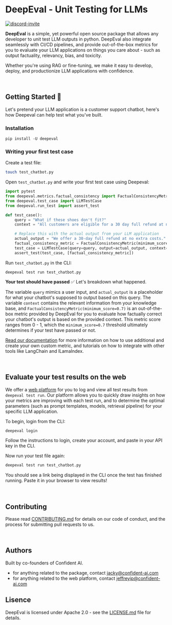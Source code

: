 # DeepEval - Unit Testing for LLMs

<a href="https://discord.gg/a3K9c8GRGt">
    <img alt="discord-invite" src="https://dcbadge.vercel.app/api/server/a3K9c8GRGt?style=flat">
</a>

**DeepEval** is a simple, yet powerful open source package that allows any developer to unit test LLM outputs in python. DeepEval also integrate seamlessly with CI/CD pipelines, and provide out-of-the-box metrics for you to evaluate your LLM applications on things you care about - such as output factuality, relevancy, bias, and toxicity. 

Whether you're using RAG or fine-tuning, we make it easy to develop, deploy, and productionize LLM applications with confidence.

<br />

## Getting Started 🚀
Let's pretend your LLM application is a customer support chatbot, here's how Deepeval can help test what you've built.

### Installation
```
pip install -U deepeval
```
### Writing your first test case
Create a test file:
``` bash
touch test_chatbot.py
```

Open `test_chatbot.py` and write your first test case using Deepeval:
``` python
import pytest
from deepeval.metrics.factual_consistency import FactualConsistencyMetric
from deepeval.test_case import LLMTestCase
from deepeval.run_test import assert_test

def test_case():
    query = "What if these shoes don't fit?"
    context = "All customers are eligible for a 30 day full refund at no extra costs."

    # Replace this with the actual output from your LLM application
    actual_output = "We offer a 30-day full refund at no extra costs."
    factual_consistency_metric = FactualConsistencyMetric(minimum_score=0.7)
    test_case = LLMTestCase(query=query, output=actual_output, context=context)
    assert_test(test_case, [factual_consistency_metric])
```
Run `test_chatbot.py` in the CLI:
```
deepeval test run test_chatbot.py
```
**Your test should have passed** ✅ Let's breakdown what happened. 

The variable `query` mimics a user input, and `actual_output` is a placeholder for what your chatbot's supposed to output based on this query. The variable `context` contains the relevant information from your knowledge base, and `FactualConsistencyMetric(minimum_score=0.7)` is an out-of-the-box metric provided by DeepEval for you to evaluate how factually correct your chatbot's output is based on the provided context. This metric score ranges from 0 - 1, which the `minimum_score=0.7` threshold ultimately determines if your test have passed or not.

[Read our documentation](https://docs.confident-ai.com/docs/) for more information on how to use additional and create your own custom metric, and tutorials on how to integrate with other tools like LangChain and lLamaIndex.

<br />

## Evaluate your test results on the web
We offer a [web platform](https://app.confident-ai.com) for you to log and view all test results from `deepeval test run`. Our platform allows you to quickly draw insights on how your metrics are improving with each test run, and to determine the optimal parameters (such as prompt templates, models, retrieval pipeline) for your specific LLM application.

To begin, login from the CLI:
``` bash
deepeval login
```
Follow the instructions to login, create your account, and paste in your API key in the CLI. 

Now run your test file again:
``` bash
deepeval test run test_chatbot.py
```

You should see a link being displayed in the CLI once the test has finished running. Paste it in your browser to view results!

<br />

## Contributing

Please read [CONTRIBUTING.md](https://github.com/confident-ai/deepeval/blob/main/CONTRIBUTING.md) for details on our code of conduct, and the process for submitting pull requests to us.

<br />

## Authors
Built by co-founders of Confident AI. 
- for anything related to the package, contact jacky@confident-ai.com
- for anything related to the web platform, contact jeffreyip@confident-ai.com

## Lisence 
DeepEval is licensed under Apache 2.0 - see the [LICENSE.md](https://github.com/confident-ai/deepeval/blob/main/LICENSE.md) file for details.

